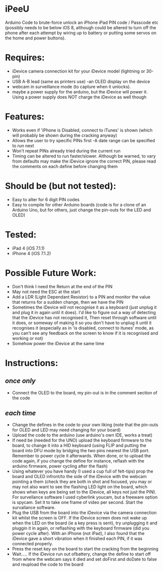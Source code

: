 # iPeeU
Arduino Code to brute-force unlock an iPhone iPad PIN code / Passcode etc (possibly needs to be below iOS 8, although could be altered to turn off the phone after each attempt by wiring up to battery or putting some servos on the home and power buttons).

# Requires:
- iDevice camera connection kit for your iDevice model (lightning or 30-pin)
- USB A-B lead (same as printers use) -an OLED display on the device
- webcam in surveillance mode (to capture when it unlocks).
- maybe a power supply for the arduino, but the iDevice will power it.  Using a power supply does NOT charge the iDevice as well though

# Features:
- Works even if 'iPhone is Disabled, connect to iTunes' is shown (which will probably be shown during the cracking anyway)
- Allows the user to try specific PINs first -A date range can be specified to run next
- Won't repeat PINs already tried  during the current run
- Timing can be altered to run faster/slower.  Although be warned, to vary from defaults may make the iDevice ignore the correct PIN, please read the comments on each define before changing them

# Should be (but not tested):
- Easy to alter for 6 digit PIN codes
- Easy to compile for other Arduino boards (code is for a clone of an Arduino Uno, but for others, just change the pin-outs for the LED and OLED)

# Tested:
- iPad 4 (iOS 7.1.1)
- iPhone 4 (iOS 7.1.2)

# Possible Future  Work:
- Don't think I need the Return at the end of the PIN
- May not need the ESC at the start
- Add a LDR (Light Dependant Resistor) to a PIN and monitor the value that returns for a sudden change, then we have the PIN
- Sometimes the iDevice will not recognise it as a keyboard (just unplug it and plug it in again until it does). I'd like to figure out a way of detecting that the iDevice has not recognised it, Then reset through software until it does, or someway of making it so you don't have to unplug it until it recognises it (especially as in 'is disabled, connect to itunes' mode, as you can't see any feedback on the screen to know if it is recognised and working or not)
- Somehow power the iDevice at the same time

# Instructions:
## ***once only***
- Connect the OLED to the board, my pin-out is in the comment section of the code

## ***each time***
- Change the defines in the code to your own liking (note that the pin-outs for OLED and LED may need changing for your board)
- Upload the code to the arduino (use arduino's own IDE, works a treat)
- If need be (needed for the UNO) upload the keyboard firmware to the board, to change it into a HID keyboard (using FLIP and putting the board into DFU mode by bridging the two pins nearest the USB port.  Remember to power cycle it afterwards.  When done, or to upload the code again, if you change the define for instance, reflash with the arduino firmware, power cycling after the flash)
- Using whatever you have handy (I used a cup full of felt-tips) prop the board and OLED infront/to the side of the iDevice with the webcam pointing a them (check they are both in shot and focused, you may or may not also want to see the flashing LED light on the board, which shows when keys are being set to the iDevice, all keys not just the PIN).  For survellance software I used cyberlink youcam, but a freeware option is spycam.  Set it to take one frame of video per second. Start the survallance software. 
- Plug the USB from the board into the iDevice via the camera connection kit whilst the screen is OFF.  If the iDevice screen does not wake up when the LED on the board (ie a key press is sent), try unplugging it and pluggin it in again, or reflashing with the keyboard firmware (did you power cycle after).  With an iPhone (not iPad), I also found that the iDevice gave a short vibration when it finished each PIN, if it was connected properly.
- Press the reset key on the board to start the cracking from the beginning
- Wait..... If the iDevice run out ofbattery, change the define to start off from where the webcam says it died and set doFirst and doDate to false and reupload the code to the board
